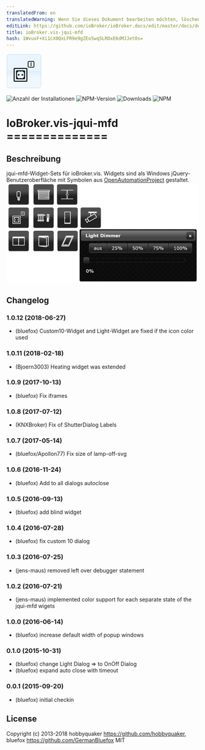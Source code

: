 ```yaml
---
translatedFrom: en
translatedWarning: Wenn Sie dieses Dokument bearbeiten möchten, löschen Sie bitte das Feld "translationsFrom". Andernfalls wird dieses Dokument automatisch erneut übersetzt
editLink: https://github.com/ioBroker/ioBroker.docs/edit/master/docs/de/adapterref/iobroker.vis-jqui-mfd/README.md
title: ioBroker.vis-jqui-mfd
hash: 1WvuvF+Xi1cX0QxLFR9e9gZEo5wq5LRDxE6dMJJet0s=
---
```

![Logo](../../../en/adapterref/iobroker.vis-jqui-mfd/admin/jqui-mfd.png)

![Anzahl der Installationen](http://iobroker.live/badges/vis-jqui-mfd-stable.svg)
![NPM-Version](http://img.shields.io/npm/v/iobroker.vis-jqui-mfd.svg)
![Downloads](https://img.shields.io/npm/dm/iobroker.vis-jqui-mfd.svg)
![NPM](https://nodei.co/npm/iobroker.vis-jqui-mfd.png?downloads=true)

# IoBroker.vis-jqui-mfd ==============
## Beschreibung
jqui-mfd-Widget-Sets für ioBroker.vis. Widgets sind als Windows jQuery-Benutzeroberfläche mit Symbolen aus [OpenAutomationProject](https://github.com/OpenAutomationProject/knx-uf-iconset) gestaltet.
![Bildschirmfoto](../../../en/adapterref/iobroker.vis-jqui-mfd/img/Demo2.png)

## Changelog
### 1.0.12 (2018-06-27)
- (bluefox) Custom10-Widget and Light-Widget are fixed if the icon color used

### 1.0.11 (2018-02-18)
- (Bjoern3003) Heating widget was extended

### 1.0.9 (2017-10-13)
- (bluefox) Fix iframes

### 1.0.8 (2017-07-12)
- (KNXBroker) Fix of ShutterDialog Labels

### 1.0.7 (2017-05-14)
- (bluefox/Apollon77) Fix size of lamp-off-svg

### 1.0.6 (2016-11-24)
- (bluefox) Add to all dialogs autoclose

### 1.0.5 (2016-09-13)
- (bluefox) add blind widget

### 1.0.4 (2016-07-28)
- (bluefox) fix custom 10 dialog

### 1.0.3 (2016-07-25)
- (jens-maus) removed left over debugger statement

### 1.0.2 (2016-07-21)
- (jens-maus) implemented color support for each separate state of the jqui-mfd wigets

### 1.0.0 (2016-06-14)
- (bluefox) increase default width of popup windows

### 0.1.0 (2015-10-31)
- (bluefox) change Light Dialog => to OnOff Dialog
- (bluefox) expand auto close with timeout

### 0.0.1 (2015-09-20)
- (bluefox) initial checkin

## License
 Copyright (c) 2013-2018 hobbyquaker https://github.com/hobbyquaker, bluefox https://github.com/GermanBluefox
 MIT